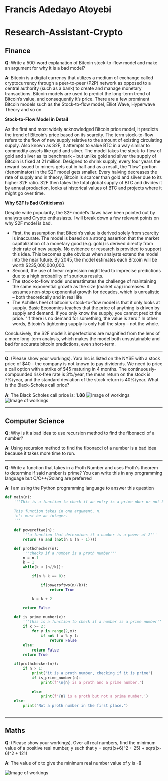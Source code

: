 # Francis Adedayo Atoyebi

# Research-Assistant-Crypto

## Finance
**Q**: Write a 500-word explanation of Bitcoin stock-to-flow model and make an argument for why it is a bad model?

**A**:
Bitcoin is a digital currency that utilizes a medium of exchange called cryptocurrency through a peer-to-peer (P2P) network as opposed to a central authority (such as a bank) to create and manage monetary transactions. 
Bitcoin models are used to predict the long-term trend of Bitcoin’s value, and consequently it’s price. There are a few prominent Bitcoin models such as the Stock-to-flow model, Elliot Wave, Hyperwave Theory and so on. 

**Stock-to-Flow Model in Detail**

As the first and most widely acknowledged Bitcoin price model, it predicts the trend of Bitcoin’s price based on its scarcity. The term stock-to-flow refers to the flow of new supply relative to the amount of existing circulating supply. Also known as S2F, it attempts to value BTC in a way similar to commodity assets like gold and silver. The model takes the stock-to-flow of gold and silver as its benchmark – but unlike gold and silver the supply of Bitcoin is fixed at 21 million.
Designed to shrink supply, every four years the reward issued to miners gets cut in half and as a result, the “flow” portion (denominator) in the S2F model gets smaller. Every halving decreases the rate of supply and in theory, Bitcoin is scarcer than gold and silver due to its higher S2F ratio.
S2F then takes the total global supply of BTC and divides it by annual production, looks at historical values of BTC and projects where it might go over time. 

**Why S2F Is Bad (Criticisms)**

Despite wide popularity, the S2F model’s flaws have been pointed out by analysts and Crypto enthusiasts. I will break down a few relevant points on why S2F model is bad. 
-	First, the assumption that Bitcoin’s value is derived solely from scarcity is inaccurate. The model is based on a strong assertion that the market capitalization of a monetary good (e.g. gold) is derived directly from their rate of new supply. No evidence or research is provided to support this idea. This becomes quite obvious when analysts extend the model into the near future. By 2045, the model estimates each Bitcoin will be worth $235,000,000,000.
-	Second, the use of linear regression might lead to imprecise predictions due to a high probability of spurious results.
-	The stock-to-flow model underestimates the challenge of maintaining the same exponential growth as the size (market cap) increases. It assumes non-stop exponential growth for decades, which is unrealistic – both theoretically and in real life
-	The Achilles heel of bitcoin's stock-to-flow model is that it only looks at supply. Basic Economics teaches that the price of anything is driven by supply and demand. If you only know the supply, you cannot predict the price. "If there is no demand for something, the value is zero." In other words, Bitcoin's tightening supply is only half the story – not the whole.

Conclusively, the S2F model’s imperfections are magnified from the lens of a more long-term analysis, which makes the model both unsustainable and bad for accurate bitcoin predictions, even short-term.

----------------------------------

**Q**: (Please show your workings). Yara Inc is listed on the NYSE with a stock price of $40 - the company is not known to pay dividends. We need to price a call option with a strike of $45 maturing in 4 months. The continuously-compounded risk-free rate is 3%/year, the mean return on the stock is 7%/year, and the standard deviation of the stock return is 40%/year. What is the Black-Scholes call price?

**A**:
The Black Scholes call price is: **1.88**
![Image of workings](https://raw.githubusercontent.com/francisatoyebi/Research-Assistant-Crypto/master/Answers/Black_Scholes1.jpeg)
![Image of workings](https://raw.githubusercontent.com/francisatoyebi/Research-Assistant-Crypto/master/Answers/Black_Scholes2.jpeg)

----------------------------------

## Computer Science
**Q**: Why is it a bad idea to use recursion method to find the fibonacci of a number?

**A**: Using recursion method to find the fibonacci of a number is a bad idea because it takes more time to run.

-----------------------------------

**Q**: Write a function that takes in a Proth Number and uses Proth's theorem to determine if said number is prime? You can write this in any programming language but C/C++/Golang are preferred

**A**: I am using the Python programming language to answer this question

```python hl_lines="1 3"
def main(n):
    '''This is a function to check if an entry is a prime nber or not based on Proth's principle
    
    This function takes in one argument, n. 
    'n': must be an integer.
    '''
        
    def poweroftwo(n):
        '''a function that determines if a number is a power of 2'''
        return (n and (not(n & (n - 1)))) 

    def prothchecker(n):
        '''checks if a number is a proth number'''
        n = n-1
        k = 1
        while(k < (n//k)): 

            if(n % k == 0): 

                if(poweroftwo(n//k)): 
                    return True

            k = k + 2

        return False
    
    def is_prime_number(x):
        '''this is a function to check if a number is a prime number'''
        if x >= 2:
            for y in range(2,x):
                if not ( x % y ):
                    return False
        else:
            return False
        return True        

    if(prothchecker(n)): 
        if n > 1:
            print('it is a proth number, checking if it is prime')
            if is_prime_number(n):
                print(f'\n{n} is a proth and a prime number.')
                
            else:
                print(f'{n} is a proth but not a prime number.')
    else: 
        print("Not a proth number in the first place.")
    
```
-------------------------------------------

## Maths
**Q**: (Please show your workings). Over all real numbers, find the minimum value of a positive real number, y such that
y = sqrt((x+6)^2 + 25) + sqrt((x-6)^2 + 121)

**A**: The value of x to give the minimum real number value of y is **-6**

![Image of workings](https://raw.githubusercontent.com/francisatoyebi/Research-Assistant-Crypto/master/Answers/Quadratic.jpeg)
